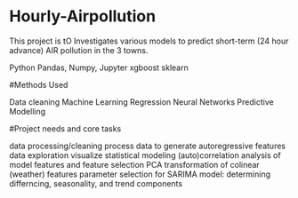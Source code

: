 # Hourly-Airpollution
This project is tO Investigates various models to predict short-term (24 hour advance) AIR pollution in the 3 towns.

Python
Pandas, Numpy, Jupyter
xgboost  sklearn 


#Methods Used

Data cleaning
Machine Learning
Regression
Neural Networks
Predictive Modelling

#Project needs and core tasks

data processing/cleaning
process data to generate autoregressive features
data exploration
visualize 
statistical modeling
(auto)correlation analysis of model features and feature selection
PCA transformation of colinear (weather) features
parameter selection for SARIMA model: determining differncing, seasonality, and trend components
